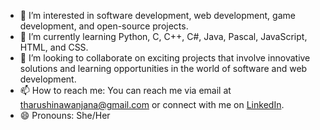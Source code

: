 - 👀 I’m interested in software development, web development, game development, and open-source projects.
- 🌱 I’m currently learning Python, C, C++, C#, Java, Pascal, JavaScript, HTML, and CSS.
- 💞️ I’m looking to collaborate on exciting projects that involve innovative solutions and learning opportunities in the world of software and web development.
- 📫 How to reach me: You can reach me via email at tharushinawanjana@gmail.com or connect with me on [LinkedIn](https://www.linkedin.com/in/tharushi-nawanjana-6a4b79192/ ). 
- 😄 Pronouns: She/Her


<!---
TharushiN16/TharushiN16 is a ✨ special ✨ repository because its `README.md` (this file) appears on your GitHub profile.
You can click the Preview link to take a look at your changes.
--->
